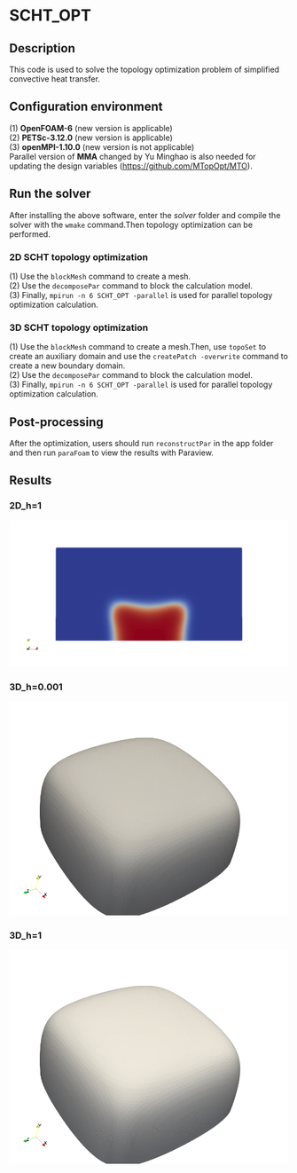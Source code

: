 # SCHT_OPT
## Description
This code is used to solve the topology optimization problem of simplified convective heat transfer.
## Configuration environment
(1) **OpenFOAM-6** (new version is applicable)  
(2) **PETSc-3.12.0** (new version is applicable)  
(3) **openMPI-1.10.0** (new version is not applicable)  
Parallel version of **MMA** changed by Yu Minghao  is also needed for updating the design variables (https://github.com/MTopOpt/MTO).
## Run the solver
After installing the above software, enter the _solver_ folder and compile the solver with the `wmake` command.Then topology optimization can be performed.  
### 2D SCHT topology optimization
(1) Use the `blockMesh` command to create a mesh.  
(2) Use the `decomposePar` command to block the calculation model.  
(3) Finally, `mpirun -n 6 SCHT_OPT -parallel` is used for parallel topology optimization calculation.
### 3D SCHT topology optimization
(1) Use the `blockMesh` command to create a mesh.Then, use `topoSet` to create an auxiliary domain and use the `createPatch -overwrite` command to create a new boundary domain.  
(2) Use the `decomposePar` command to block the calculation model.  
(3) Finally, `mpirun -n 6 SCHT_OPT -parallel` is used for parallel topology optimization calculation.
## Post-processing
After the optimization, users should run `reconstructPar` in the app folder and then run `paraFoam` to view the results with Paraview.
## Results
### 2D_h=1
![alt 属性文本](https://github.com/HeatTopOpt/SCHT_OPT/blob/master/SCHT/2D_h%3D1.gif)
### 3D_h=0.001
![alt 属性文本](https://github.com/HeatTopOpt/SCHT_OPT/blob/master/SCHT/3D_h%3D0.001.gif)
### 3D_h=1
![alt 属性文本](https://github.com/HeatTopOpt/SCHT_OPT/blob/master/SCHT/3D_h%3D1.gif)

